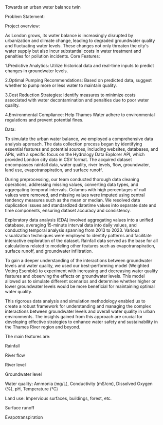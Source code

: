 Towards an urban water balance twin

Problem Statement:

Project overview:

As London grows, its water balance is increasingly disrupted by urbanization and climate change, leading to degraded groundwater quality and fluctuating water levels. These changes not only threaten the city's water supply but also incur substantial costs in water treatment and penalties for pollution incidents.
Core Features:

  1.Predictive Analytics: Utilize historical data and real-time inputs to predict changes in groundwater levels.
  
  2.Optimal Pumping Recommendations: Based on predicted data, suggest whether to pump more or less water to maintain quality.
  
  3.Cost Reduction Strategies: Identify measures to minimize costs associated with water decontamination and penalties due to poor water quality.
  
  4.Environmental Compliance: Help Thames Water adhere to environmental regulations and prevent potential fines.

  
Data:

To simulate the urban water balance, we employed a comprehensive data analysis approach. The data collection process began by identifying essential features and potential sources, including websites, databases, and APIs, with a specific focus on the Hydrology Data Explorer API, which provided London city data in CSV format. The acquired dataset encompasses rainfall data, water quality, river levels, flow, groundwater, land use, evapotranspiration, and surface runoff.

During preprocessing, our team conducted thorough data cleaning operations, addressing missing values, converting data types, and aggregating temporal intervals. Columns with high percentages of null values were removed, and missing values were imputed using central tendency measures such as the mean or median. We resolved data duplication issues and standardized datetime values into separate date and time components, ensuring dataset accuracy and consistency.

Exploratory data analysis (EDA) involved aggregating values into a unified database, averaging 15-minute interval data into daily values, and conducting temporal analysis spanning from 2013 to 2023. Various visualization techniques were employed to identify patterns and facilitate interactive exploration of the dataset. Rainfall data served as the base for all calculations related to modeling other features such as evapotranspiration, surface runoff, and groundwater infiltration.

To gain a deeper understanding of the interactions between groundwater levels and water quality, we used our best-performing model (Weighted Voting Esemble) to experiment with increasing and decreasing water quality features and observing the effects on groundwater levels. This model allowed us to simulate different scenarios and determine whether higher or lower groundwater levels would be more beneficial for maintaining optimal water quality.

This rigorous data analysis and simulation methodology enabled us to create a robust framework for understanding and managing the complex interactions between groundwater levels and overall water quality in urban environments. The insights gained from this approach are crucial for developing effective strategies to enhance water safety and sustainability in the Thames River region and beyond. 


The main features are:

Rainfall

River flow

River level

Groundwater level

Water quality: Ammonia (mg/L), Conductivity (mS/cm), Dissolved Oxygen (%), pH, Temperature (°C)

Land use: Impervious surfaces, buildings, forest, etc.

Surface runoff

Evapotranspiration
